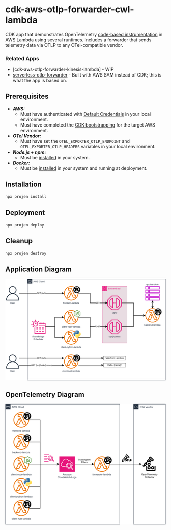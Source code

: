 # cdk-aws-otlp-forwarder-cwl-lambda

CDK app that demonstrates OpenTelemetry [code-based instrumentation](https://opentelemetry.io/docs/concepts/instrumentation/code-based/) in AWS Lambda using several runtimes. Includes a forwarder that sends telemetry data via OTLP to any OTel-compatible vendor.

### Related Apps

- [cdk-aws-otlp-forwarder-kinesis-lambda] - WIP
- [serverless-otlp-forwarder](https://github.com/dev7a/serverless-otlp-forwarder) - Built with AWS SAM instead of CDK; this is what the app is based on.

## Prerequisites

- **_AWS:_**
  - Must have authenticated with [Default Credentials](https://docs.aws.amazon.com/cdk/v2/guide/cli.html#cli_auth) in your local environment.
  - Must have completed the [CDK bootstrapping](https://docs.aws.amazon.com/cdk/v2/guide/bootstrapping.html) for the target AWS environment.
- **_OTel Vendor:_**
  - Must have set the `OTEL_EXPORTER_OTLP_ENDPOINT` and `OTEL_EXPORTER_OTLP_HEADERS` variables in your local environment.
- **_Node.js + npm:_**
  - Must be [installed](https://docs.npmjs.com/downloading-and-installing-node-js-and-npm) in your system.
- **_Docker:_**
  - Must be [installed](https://docs.docker.com/get-docker/) in your system and running at deployment.

## Installation

```sh
npx projen install
```

## Deployment

```sh
npx projen deploy
```

## Cleanup

```sh
npx projen destroy
```

## Application Diagram

![Application Diagram](./src/assets/app-diagram.svg)

## OpenTelemetry Diagram

![OpenTelemetry Diagram](./src/assets/otel-diagram.svg)
